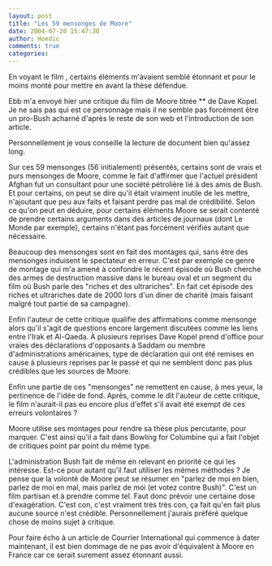 ```yaml
---
layout: post
title: "Les 59 mensonges de Moore"
date: 2004-07-20 15:47:30
author: Hoedic
comments: true
categories: 
---
```



En voyant le film , certains éléments m'avaient semblé étonnant et pour le moins monté pour mettre en avant la thèse défendue.

Ebb m'a envoyé hier une critique du film de Moore titrée ** de Dave Kopel. Je ne sais pas qui est ce personnage mais il ne semble pas forcément être un pro-Bush acharné d'après le reste de son web et l'introduction de son article.

Personnellement je vous conseille la lecture de document bien qu'assez long.

Sur ces 59 mensonges (56 initialement) présentés, certains sont de vrais et purs mensonges de Moore, comme le fait d'affirmer que l'actuel président Afghan fut un consultant pour une société pétrolière lié à des amis de Bush. Et pour certains, on peut se dire qu'il était vraiment inutile de les mettre, n'ajoutant que peu aux faits et faisant perdre pas mal de crédibilité. Selon ce qu'on peut en déduire, pour certains éléments Moore se serait contenté de prendre certains arguments dans des articles de journaux (dont Le Monde par exemple), certains n'étant pas forcément vérifiés autant que nécessaire.

Beaucoup des mensonges sont en fait des montages qui, sans être des mensonges induisent le spectateur en erreur. C'est par exemple ce genre de montage qui m'a amené à confondre le récent épisode où Bush cherche des armes de destruction massive dans le bureau oval et un segment du film où Bush parle des "riches et des ultrariches". En fait cet épisode des riches et ultrariches date de 2000 lors d'un diner de charité (mais faisant malgré tout partie de sa campagne).

Enfin l'auteur de cette critique qualifie des affirmations comme mensonge alors qu'il s'agit de questions encore largement discutées comme les liens entre l'Irak et Al-Qaeda. À plusieurs reprises Dave Kopel prend d'office pour vraies des déclarations d'opposants à Saddam ou membre d'administrations américaines, type de déclaration qui ont été remises en cause à plusieurs reprises par le passé et qui ne semblent donc pas plus crédibles que les sources de Moore.

Enfin une partie de ces "mensonges" ne remettent en cause, à mes yeux, la pertinence de l'idée de fond. Après, comme le dit l'auteur de cette critique, le film n'aurait-il pas eu encore plus d'effet s'il avait été exempt de ces erreurs volontaires ?

Moore utilise ses montages pour rendre sa thèse plus percutante, pour marquer. C'est ainsi qu'il a fait dans Bowling for Columbine qui a fait l'objet de critiques point par point du même type.

L'administration Bush fait de même en relevant en priorité ce qui les intéresse. Est-ce pour autant qu'il faut utiliser les mêmes méthodes ? Je pense que la volonté de Moore peut se résumer en "parlez de moi en bien, parlez de moi en mal, mais parlez de moi (et votez contre Bush)". C'est un film partisan et à prendre comme tel. Faut donc prévoir une certaine dose d'exagération. C'est con, c'est vraiment très très con, ça fait qu'en fait plus aucune source n'est crédible. Personnellement j'aurais préféré quelque chose de moins sujet à critique.

Pour faire écho à un article de Courrier International qui commence à dater maintenant, il est bien dommage de ne pas avoir d'équivalent à Moore en France car ce serait surement assez étonnant aussi.